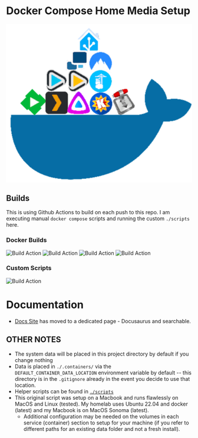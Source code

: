 # Docker Compose Home Media Setup

<div style="display: grid; place-content: center">
<img src="./images/home-media-docker-logo.png" alt="home media docker logo" />
</div>

## Builds

This is using Github Actions to build on each push to this repo. I am executing manual `docker compose` scripts and running the custom `./scripts` here.

### Docker Builds

![Build Action](https://github.com/Homemediadocker/Home-Media-Docker/actions/workflows/compose-jellyfin.yml/badge.svg)
![Build Action](https://github.com/Homemediadocker/Home-Media-Docker/actions/workflows/compose-emby.yml/badge.svg)
![Build Action](https://github.com/Homemediadocker/Home-Media-Docker/actions/workflows/compose-plex.yml/badge.svg)
![Build Action](https://github.com/Homemediadocker/Home-Media-Docker/actions/workflows/compose-hassio.yml/badge.svg)

### Custom Scripts

![Build Action](https://github.com/Homemediadocker/Home-Media-Docker/actions/workflows/compose-startup-script.yml/badge.svg)

# Documentation

- [Docs Site](https://Homemediadocker.github.io/Home-Media-Docker/) has moved to a dedicated page - Docusaurus and searchable.

## OTHER NOTES

- The system data will be placed in this project directory by default if you change nothing
- Data is placed in `./.containers/` via the `DEFAULT_CONTAINER_DATA_LOCATION` environment variable by default -- this directory is in the `.gitignore` already in the event you decide to use that location.
- Helper scripts can be found in [`./scripts`](./scripts)
- This original script was setup on a Macbook and runs flawlessly on MacOS and Linux (tested). My homelab uses Ubuntu 22.04 and docker (latest) and my Macbook is on MacOS Sonoma (latest).
  - Additional configuration may be needed on the volumes in each service (container) section to setup for your machine (if you refer to different paths for an existing data folder and not a fresh install).
